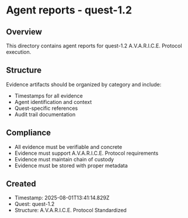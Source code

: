 # Agent reports - quest-1.2

## Overview

This directory contains agent reports for quest-1.2 A.V.A.R.I.C.E. Protocol execution.

## Structure

Evidence artifacts should be organized by category and include:

- Timestamps for all evidence
- Agent identification and context
- Quest-specific references
- Audit trail documentation

## Compliance

- All evidence must be verifiable and concrete
- Evidence must support A.V.A.R.I.C.E. Protocol requirements
- Evidence must maintain chain of custody
- Evidence must be stored with proper metadata

## Created

- Timestamp: 2025-08-01T13:41:14.829Z
- Quest: quest-1.2
- Structure: A.V.A.R.I.C.E. Protocol Standardized
